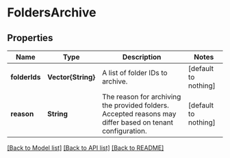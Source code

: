 # FoldersArchive


## Properties
Name | Type | Description | Notes
------------ | ------------- | ------------- | -------------
**folderIds** | **Vector{String}** | A list of folder IDs to archive. | [default to nothing]
**reason** | **String** | The reason for archiving the provided folders. Accepted reasons may differ based on tenant configuration.  | [default to nothing]


[[Back to Model list]](../README.md#models) [[Back to API list]](../README.md#api-endpoints) [[Back to README]](../README.md)


